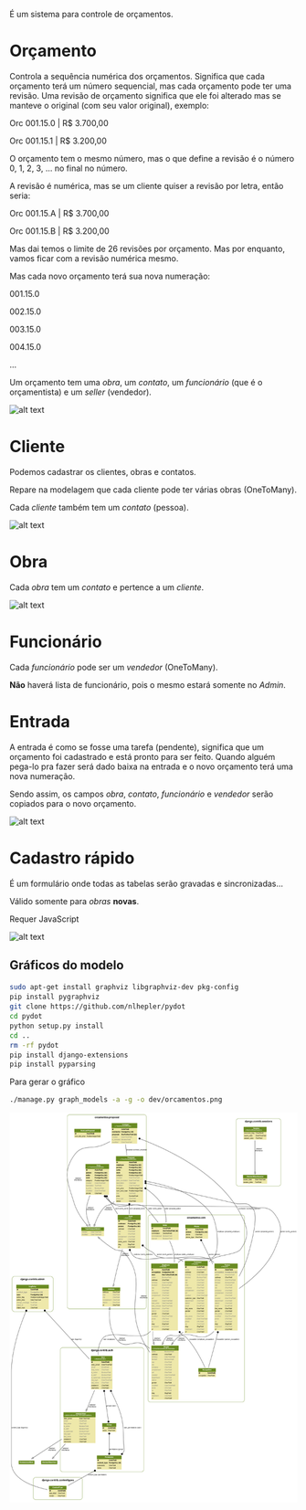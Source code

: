 É um sistema para controle de orçamentos.

# Orçamento

Controla a sequência numérica dos orçamentos. Significa que cada orçamento terá um número sequencial, mas cada orçamento pode ter uma revisão. Uma revisão de orçamento significa que ele foi alterado mas se manteve o original (com seu valor original), exemplo:

Orc 001.15.0 | R$ 3.700,00

Orc 001.15.1 | R$ 3.200,00

O orçamento tem o mesmo número, mas o que define a revisão é o número 0, 1, 2, 3, ... no final no número.

A revisão é numérica, mas se um cliente quiser a revisão por letra, então seria:

Orc 001.15.A | R$ 3.700,00

Orc 001.15.B | R$ 3.200,00

Mas dai temos o limite de 26 revisões por orçamento. Mas por enquanto, vamos ficar com a revisão numérica mesmo.

Mas cada novo orçamento terá sua nova numeração:

001.15.0

002.15.0

003.15.0

004.15.0

...

Um orçamento tem uma *obra*, um *contato*, um *funcionário* (que é o orçamentista) e um *seller* (vendedor).

![alt text](img/04orcamentos_lista.png)

# Cliente

Podemos cadastrar os clientes, obras e contatos.

Repare na modelagem que cada cliente pode ter várias obras (OneToMany).

Cada *cliente* também tem um *contato* (pessoa).

![alt text](img/06clientes_lista.png)

# Obra

Cada *obra* tem um *contato* e pertence a um *cliente*.

![alt text](img/08obras_lista.png)

# Funcionário

Cada *funcionário* pode ser um *vendedor* (OneToMany).

**Não** haverá lista de funcionário, pois o mesmo estará somente no *Admin*.

# Entrada

A entrada é como se fosse uma tarefa (pendente), significa que um orçamento foi cadastrado e está pronto para ser feito. Quando alguém pega-lo pra fazer será dado baixa na entrada e o novo orçamento terá uma nova numeração.

Sendo assim, os campos *obra*, *contato*, *funcionário* e *vendedor* serão copiados para o novo orçamento.

![alt text](img/02entrada.png)

# Cadastro rápido

É um formulário onde todas as tabelas serão gravadas e sincronizadas...

Válido somente para *obras* **novas**.

Requer JavaScript

![alt text](img/03cadastro_rapido.png)

## Gráficos do modelo

```bash
sudo apt-get install graphviz libgraphviz-dev pkg-config
pip install pygraphviz
git clone https://github.com/nlhepler/pydot
cd pydot
python setup.py install
cd ..
rm -rf pydot
pip install django-extensions
pip install pyparsing
```

Para gerar o gráfico

```bash
./manage.py graph_models -a -g -o dev/orcamentos.png
```

![alt text](orcamentos1.png)
